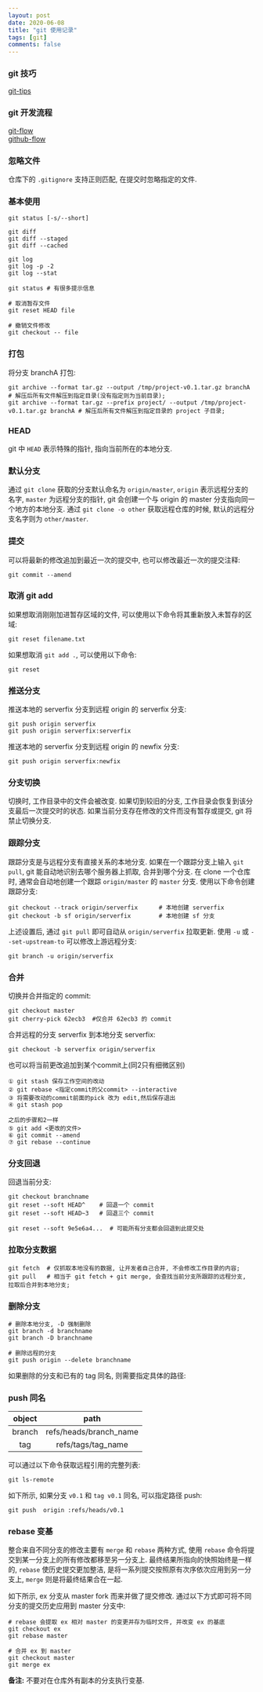 ```yaml
---
layout: post
date: 2020-06-08
title: "git 使用记录"
tags: [git]
comments: false
---
```


### git 技巧

[git-tips](https://github.com/521xueweihan/git-tips)  

### git 开发流程

[git-flow](https://github.com/nvie/gitflow)  
[github-flow](https://guides.github.com/introduction/flow/)  

### 忽略文件

仓库下的 `.gitignore` 支持正则匹配, 在提交时忽略指定的文件.

### 基本使用
```
git status [-s/--short]

git diff
git diff --staged
git diff --cached

git log
git log -p -2
git log --stat

git status # 有很多提示信息

# 取消暂存文件
git reset HEAD file

# 撤销文件修改
git checkout -- file
```

### 打包

将分支 branchA 打包:
```
git archive --format tar.gz --output /tmp/project-v0.1.tar.gz branchA                   # 解压后所有文件解压到指定目录(没有指定则为当前目录);
git archive --format tar.gz --prefix project/ --output /tmp/project-v0.1.tar.gz branchA # 解压后所有文件解压到指定目录的 project 子目录;
```

### HEAD

git 中 `HEAD` 表示特殊的指针, 指向当前所在的本地分支.

### 默认分支

通过 `git clone` 获取的分支默认命名为 `origin/master`, `origin` 表示远程分支的名字, `master` 为远程分支的指针, git 会创建一个与 origin 的 master 分支指向同一个地方的本地分支. 通过 `git clone -o other` 获取远程仓库的时候, 默认的远程分支名字则为 `other/master`.

### 提交

可以将最新的修改追加到最近一次的提交中, 也可以修改最近一次的提交注释:
```
git commit --amend
```

### 取消 git add <file>

如果想取消刚刚加进暂存区域的文件, 可以使用以下命令将其重新放入未暂存的区域:
```
git reset filename.txt
```

如果想取消 `git add .`, 可以使用以下命令:
```
git reset
```

### 推送分支

推送本地的 serverfix 分支到远程 origin 的 serverfix 分支:
```
git push origin serverfix
git push origin serverfix:serverfix
```
推送本地的 serverfix 分支到远程 origin 的 newfix 分支:
```
git push origin serverfix:newfix
```
### 分支切换

切换时, 工作目录中的文件会被改变. 如果切到较旧的分支, 工作目录会恢复到该分支最后一次提交时的状态. 如果当前分支存在修改的文件而没有暂存或提交, git 将禁止切换分支.

### 跟踪分支

跟踪分支是与远程分支有直接关系的本地分支. 如果在一个跟踪分支上输入 `git pull`, git 能自动地识别去哪个服务器上抓取, 合并到哪个分支. 在 clone 一个仓库时, 通常会自动地创建一个跟踪 `origin/master` 的 `master` 分支. 使用以下命令创建跟踪分支:
```
git checkout --track origin/serverfix      # 本地创建 serverfix
git checkout -b sf origin/serverfix        # 本地创建 sf 分支
```
上述设置后, 通过 `git pull` 即可自动从 `origin/serverfix` 拉取更新. 使用 `-u` 或 `--set-upstream-to` 可以修改上游远程分支:
```
git branch -u origin/serverfix
```

### 合并

切换并合并指定的 commit:
```
git checkout master
git cherry-pick 62ecb3  #仅合并 62ecb3 的 commit
```

合并远程的分支 serverfix 到本地分支 serverfix:
```
git checkout -b serverfix origin/serverfix
```

也可以将当前更改追加到某个commit上(同2只有细微区别)
```
① git stash 保存工作空间的改动
② git rebase <指定commit的父commit> --interactive
③ 将需要改动的commit前面的pick 改为 edit,然后保存退出
④ git stash pop

之后的步骤和2一样　　
⑤ git add <更改的文件> 
⑥ git commit --amend 
⑦ git rebase --continue 
```

### 分支回退

回退当前分支:
```
git checkout branchname
git reset --soft HEAD^    # 回退一个 commit
git reset --soft HEAD~3   # 回退三个 commit

git reset --soft 9e5e6a4...  # 可能所有分支都会回退到此提交处
```

### 拉取分支数据

```
git fetch  # 仅抓取本地没有的数据, 让开发者自己合并, 不会修改工作目录的内容;
git pull   # 相当于 git fetch + git merge, 会查找当前分支所跟踪的远程分支, 拉取后合并到本地分支;
```

### 删除分支

```
# 删除本地分支, -D 强制删除
git branch -d branchname
git branch -D branchname

# 删除远程的分支
git push origin --delete branchname
```

如果删除的分支和已有的 tag 同名, 则需要指定具体的路径:

### push 同名

| object | path |
| :-: | :-: |
| branch | refs/heads/branch_name |
| tag | refs/tags/tag_name |

可以通过以下命令获取远程引用的完整列表:
```
git ls-remote
```

如下所示, 如果分支 `v0.1` 和 `tag v0.1` 同名, 可以指定路径 push:

```
git push  origin :refs/heads/v0.1
```

### rebase 变基

整合来自不同分支的修改主要有 `merge` 和 `rebase` 两种方式, 使用 `rebase` 命令将提交到某一分支上的所有修改都移至另一分支上. 最终结果所指向的快照始终是一样的, `rebase` 使历史提交更加整洁, 是将一系列提交按照原有次序依次应用到另一分支上, `merge` 则是将最终结果合在一起. 

如下所示, ex 分支从 master fork 而来并做了提交修改. 通过以下方式即可将不同分支的提交历史应用到 master 分支中:
```
# rebase 会提取 ex 相对 master 的变更并存为临时文件, 并改变 ex 的基底 
git checkout ex
git rebase master

# 合并 ex 到 master
git checkout master
git merge ex
```

**备注:** 不要对在仓库外有副本的分支执行变基.
